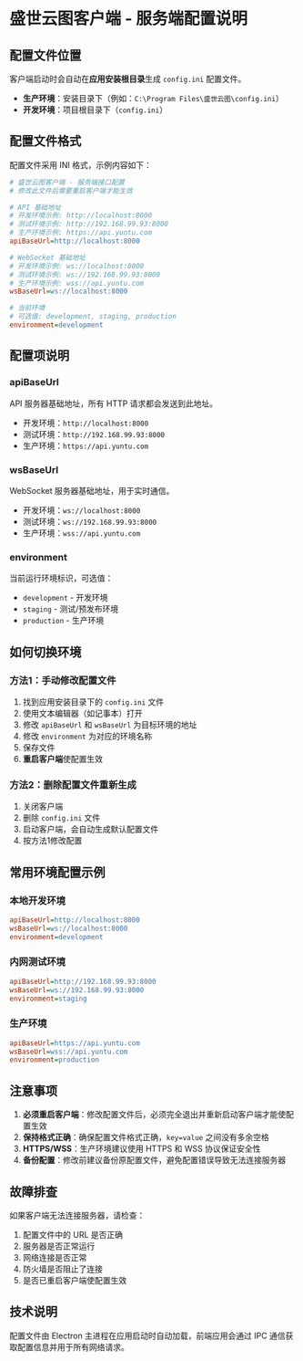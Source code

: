 # 盛世云图客户端 - 服务端配置说明

## 配置文件位置

客户端启动时会自动在**应用安装根目录**生成 `config.ini` 配置文件。

- **生产环境**：安装目录下（例如：`C:\Program Files\盛世云图\config.ini`）
- **开发环境**：项目根目录下（`config.ini`）

## 配置文件格式

配置文件采用 INI 格式，示例内容如下：

```ini
# 盛世云图客户端 - 服务端接口配置
# 修改此文件后需要重启客户端才能生效

# API 基础地址
# 开发环境示例: http://localhost:8000
# 测试环境示例: http://192.168.99.93:8000
# 生产环境示例: https://api.yuntu.com
apiBaseUrl=http://localhost:8000

# WebSocket 基础地址
# 开发环境示例: ws://localhost:8000
# 测试环境示例: ws://192.168.99.93:8000
# 生产环境示例: wss://api.yuntu.com
wsBaseUrl=ws://localhost:8000

# 当前环境
# 可选值: development, staging, production
environment=development
```

## 配置项说明

### apiBaseUrl
API 服务器基础地址，所有 HTTP 请求都会发送到此地址。

- 开发环境：`http://localhost:8000`
- 测试环境：`http://192.168.99.93:8000`
- 生产环境：`https://api.yuntu.com`

### wsBaseUrl
WebSocket 服务器基础地址，用于实时通信。

- 开发环境：`ws://localhost:8000`
- 测试环境：`ws://192.168.99.93:8000`
- 生产环境：`wss://api.yuntu.com`

### environment
当前运行环境标识，可选值：

- `development` - 开发环境
- `staging` - 测试/预发布环境
- `production` - 生产环境

## 如何切换环境

### 方法1：手动修改配置文件

1. 找到应用安装目录下的 `config.ini` 文件
2. 使用文本编辑器（如记事本）打开
3. 修改 `apiBaseUrl` 和 `wsBaseUrl` 为目标环境的地址
4. 修改 `environment` 为对应的环境名称
5. 保存文件
6. **重启客户端**使配置生效

### 方法2：删除配置文件重新生成

1. 关闭客户端
2. 删除 `config.ini` 文件
3. 启动客户端，会自动生成默认配置文件
4. 按方法1修改配置

## 常用环境配置示例

### 本地开发环境
```ini
apiBaseUrl=http://localhost:8000
wsBaseUrl=ws://localhost:8000
environment=development
```

### 内网测试环境
```ini
apiBaseUrl=http://192.168.99.93:8000
wsBaseUrl=ws://192.168.99.93:8000
environment=staging
```

### 生产环境
```ini
apiBaseUrl=https://api.yuntu.com
wsBaseUrl=wss://api.yuntu.com
environment=production
```

## 注意事项

1. **必须重启客户端**：修改配置文件后，必须完全退出并重新启动客户端才能使配置生效
2. **保持格式正确**：确保配置文件格式正确，`key=value` 之间没有多余空格
3. **HTTPS/WSS**：生产环境建议使用 HTTPS 和 WSS 协议保证安全性
4. **备份配置**：修改前建议备份原配置文件，避免配置错误导致无法连接服务器

## 故障排查

如果客户端无法连接服务器，请检查：

1. 配置文件中的 URL 是否正确
2. 服务器是否正常运行
3. 网络连接是否正常
4. 防火墙是否阻止了连接
5. 是否已重启客户端使配置生效

## 技术说明

配置文件由 Electron 主进程在应用启动时自动加载，前端应用会通过 IPC 通信获取配置信息并用于所有网络请求。
